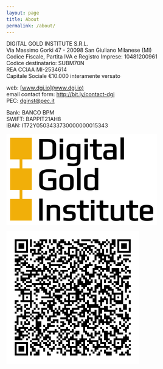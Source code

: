 ```yaml
---
layout: page
title: About
permalink: /about/
---
```


DIGITAL GOLD INSTITUTE S.R.L.  
Via Massimo Gorki 47 - 20098 San Giuliano Milanese (MI)  
Codice Fiscale, Partita IVA e Registro Imprese: 10481200961  
Codice destinatario: SUBM70N  
REA CCIAA MI-2534614  
Capitale Sociale €10.000 interamente versato

web: [www.dgi.io](www.dgi.io)  
email contact form: <http://bit.ly/contact-dgi>  
PEC: [dginst@pec.it](mailto:dginst@pec.it)

Bank: BANCO BPM  
SWIFT: BAPPIT21AH8  
IBAN: IT72Y0503433730000000015343

[![SVG logo](/images/logo/dgi-logo.svg)](/images/logo/dgi-logo.svg)  

[![Fatture](/images/codice-destinatario.gif)](/images/codice-destinatario.gif)  
